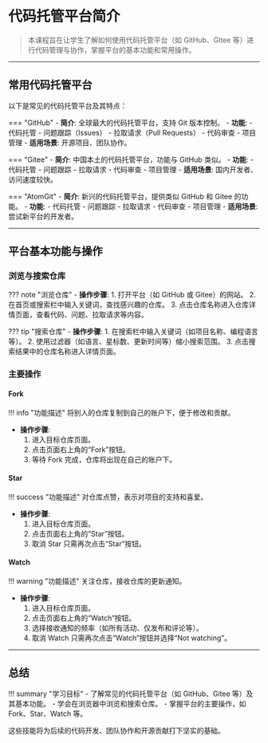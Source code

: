 # 代码托管平台简介

> 本课程旨在让学生了解如何使用代码托管平台（如 GitHub、Gitee 等）进行代码管理与协作，掌握平台的基本功能和常用操作。

---

## 常用代码托管平台

以下是常见的代码托管平台及其特点：

=== "GitHub"
    - **简介**: 全球最大的代码托管平台，支持 Git 版本控制。
    - **功能**:
        - 代码托管
        - 问题跟踪（Issues）
        - 拉取请求（Pull Requests）
        - 代码审查
        - 项目管理
    - **适用场景**: 开源项目、团队协作。

=== "Gitee"
    - **简介**: 中国本土的代码托管平台，功能与 GitHub 类似。
    - **功能**:
        - 代码托管
        - 问题跟踪
        - 拉取请求
        - 代码审查
        - 项目管理
    - **适用场景**: 国内开发者、访问速度较快。

=== "AtomGit"
    - **简介**: 新兴的代码托管平台，提供类似 GitHub 和 Gitee 的功能。
    - **功能**:
        - 代码托管
        - 问题跟踪
        - 拉取请求
        - 代码审查
        - 项目管理
    - **适用场景**: 尝试新平台的开发者。

---

## 平台基本功能与操作

### 浏览与搜索仓库

??? note "浏览仓库"
    - **操作步骤**:
        1. 打开平台（如 GitHub 或 Gitee）的网站。
        2. 在首页或搜索栏中输入关键词，查找感兴趣的仓库。
        3. 点击仓库名称进入仓库详情页面，查看代码、问题、拉取请求等内容。

??? tip "搜索仓库"
    - **操作步骤**:
        1. 在搜索栏中输入关键词（如项目名称、编程语言等）。
        2. 使用过滤器（如语言、星标数、更新时间等）缩小搜索范围。
        3. 点击搜索结果中的仓库名称进入详情页面。

### 主要操作

#### **Fork**
!!! info "功能描述"
    将别人的仓库复制到自己的账户下，便于修改和贡献。

- **操作步骤**:
    1. 进入目标仓库页面。
    2. 点击页面右上角的“Fork”按钮。
    3. 等待 Fork 完成，仓库将出现在自己的账户下。

#### **Star**
!!! success "功能描述"
    对仓库点赞，表示对项目的支持和喜爱。

- **操作步骤**:
    1. 进入目标仓库页面。
    2. 点击页面右上角的“Star”按钮。
    3. 取消 Star 只需再次点击“Star”按钮。

#### **Watch**
!!! warning "功能描述"
    关注仓库，接收仓库的更新通知。

- **操作步骤**:
    1. 进入目标仓库页面。
    2. 点击页面右上角的“Watch”按钮。
    3. 选择接收通知的频率（如所有活动、仅发布和评论等）。
    4. 取消 Watch 只需再次点击“Watch”按钮并选择“Not watching”。

---

## 总结

!!! summary "学习目标"
    - 了解常见的代码托管平台（如 GitHub、Gitee 等）及其基本功能。
    - 学会在浏览器中浏览和搜索仓库。
    - 掌握平台的主要操作，如 Fork、Star、Watch 等。

这些技能将为后续的代码开发、团队协作和开源贡献打下坚实的基础。